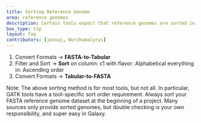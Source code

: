 ```yaml
---
title: Sorting Reference Genome
area: reference genomes 
description: Certain tools expect that reference genomes are sorted in [lexicographical order](https://en.wikipedia.org/wiki/Lexicographic_order). These tools are often downstream of the initial mapping tools, which means that a large investment in a project has already been made, before a problem with sorting pops up in conclusion layer tools. How to avoid? Always sort your FASTA reference genome dataset at the beginning of a project. Many sources only provide sorted genomes, but double checking is your own responsibility, and super easy in Galaxy!
box_type: tip        
layout: faq        
contributors: [jennaj, Nurzhamalyrys] 
---
```


1. Convert Formats -> **FASTA-to-Tabular**
2. Filter and Sort -> **Sort**
       on column: c1 
       with flavor: Alphabetical
       everything in: Ascending order
3. Convert Formats -> **Tabular-to-FASTA**

Note: The above sorting method is for most tools, but not all. In particular, GATK tools have a tool-specific sort order requirement.
Always sort your FASTA reference genome dataset at the beginning of a project. Many sources only provide sorted genomes, but double checking is your own responsibility, and super easy in Galaxy.
